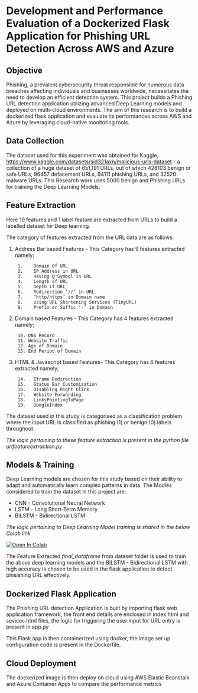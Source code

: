 # Development and Performance Evaluation of a Dockerized Flask Application for Phishing URL Detection Across AWS and Azure


## Objective

Phishing, a prevalent cybersecurity threat responsible for numerous data breaches affecting individuals and businesses worldwide, necessitates the need to develop an efficient detection system. This project builds a Phishing URL detection application utilizing advanced Deep Learning models and deployed on multi-cloud environments. The aim of this research is to build a dockerized flask application and evaluate its performances across AWS and Azure by leveraging cloud-native monitoring tools.


## Data Collection

The dataset used for this experiment was obtained for Kaggle, https://www.kaggle.com/datasets/sid321axn/malicious-urls-dataset - a collection of a huge dataset of 651,191 URLs, out of which 428103 benign or safe URLs, 96457 defacement URLs, 94111 phishing URLs, and 32520 malware URLs. This Research work uses 5000 benign and Phishing URLs for training the Deep Learning Models.


## Feature Extraction

Here 19 features and 1 label feature are extracted from URLs to build a labelled dataset for Deep learning.

The category of features extracted from the URL data are as follows:

1.   Address Bar based Features - This Category has 9 features extracted namely;

          1.	Domain Of URL 
          2.	IP Address in URL  
          3.	Having @ Symbol in URL 
          4.	Length of URL  
          5.	Depth if URL 
          6.	Redirection ‘//’ in URL 
          7.	‘http/https’ in Domain name 
          8.	Using URL Shortening Services (TinyURL)
          9.	Prefix or Suffic ‘-‘ in Domain 
        
3.   Domain based Features - This Category has 4 features extracted namely;
   
          10. DNS Record  
          11. Website Traffic
          12. Age of Domain
          13. End Period of Domain

5.   HTML & Javascript based Features- This Category has 6 features extracted namely;
   
          14.	Iframe Redirection 
          15.	Status Bar Customization 
          16.	Disabling Right Click 
          17.	Website Forwarding
          18.	LinksPointingToPage 
          19.	GoogleIndex 

The dataset used in this study is categorised as a classification problem where the input URL is classified as phishing (1) or benign (0) labels throughout.

*The logic pertaining to these feature extraction is present in the python file urlfeatureextraction.py*

## Models & Training

Deep Learning models are chosen for this study based on their ability to adapt and automatically learn complex patterns in data.
The Modles considered to train the dataset in this project are:

* CNN - Convolutional Neural Network
* LSTM - Long Short-Term Memory
* BILSTM - Bidirectional LSTM 

*The logic pertaining to Deep Learning Model training is shared in the below Colab link*

[![Open In Colab](https://colab.research.google.com/assets/colab-badge.svg)](https://colab.research.google.com/drive/1xxv0iOEGdy_iIUQ4RsqQGj1yt9UPicd9?usp=drive_open)

The Feature Extracted *final_dataframe* from dataset folder is used to train the above deep learning models and the BILSTM - Bidirectional LSTM with high accuracy is chosen to be used in the flask application to detect phisishing URL effectively.

## Dockerized Flask Application 

The Phishing URL detection Application is built by importing flask web application framework, the front end details are enclosed in index.html and sevices.html files, the logic for triggering the user input for URL entry is present in app.py

This Flask app is then containerized using docker, the image set up configuration code is present in the Dockerfile.

## Cloud Deployment 

The dockerized image is then deploy on cloud using AWS Elastic Beanstalk and Azure Container Apps to compare the performance metrics 

